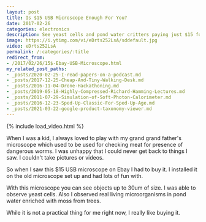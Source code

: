 ```yaml
---
layout: post
title: Is $15 USB Microscope Enough For You?
date: 2017-02-26
categories: electronics
description: See yeast cells and pond water critters paying just $15 for an USB microscope.
image: https://i.ytimg.com/vi/eDrts252LsA/sddefault.jpg
video: eDrts252LsA
permalink: /:categories/:title
redirect_from:
- /2017/02/26/15$-Ebay-USB-Microscope.html
my_related_post_paths:
- _posts/2020-02-25-I-read-papers-on-a-podcast.md
- _posts/2017-12-25-Cheap-And-Tiny-Walking-Desk.md
- _posts/2016-11-04-Drone-Hackathoning.md
- _posts/2019-05-18-Highly-Compressed-Richard-Hamming-Lectures.md
- _posts/2011-07-29-Simulation-of-Soft-Photon-Calorimeter.md
- _posts/2016-12-23-Sped-Up-Classic-For-Sped-Up-Age.md
- _posts/2021-03-22-google-product-taxonomy-viewer.md
---
```




{% include load_video.html %}

When I was a kid, I always loved to play with my grand grand father's microscope which used to be used for checking meat for presence of dangerous worms.
I was unhappy that I could never get back to things I saw. I couldn't take pictures or videos.

So when I saw this $15 USB microscope on Ebay I had to buy it. I installed it on the old microscope set up and had lots of fun with.

With this microscope you can see objects up to 30um of size. I was able to observe yeast cells. Also I observed real living microorganisms in pond water enriched with moss from trees.

While it is not a practical thing for me right now, I really like buying it.


